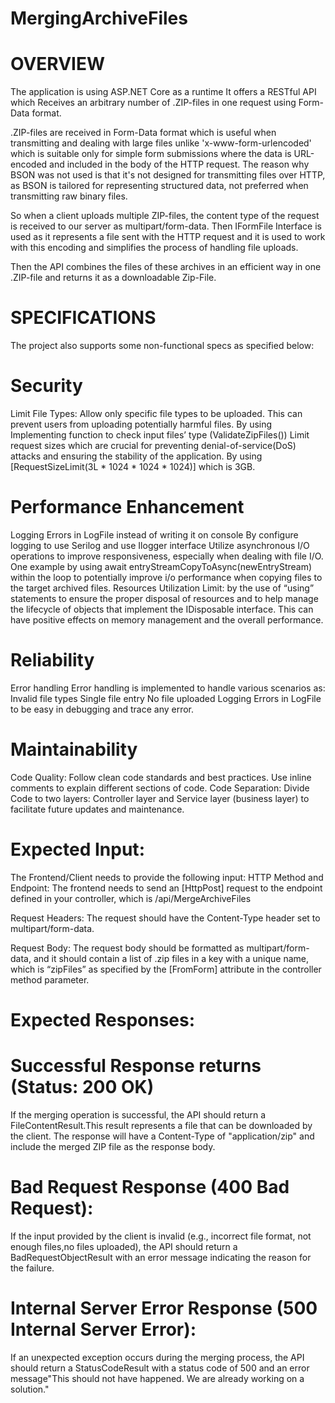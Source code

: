 # MergingArchiveFiles

# OVERVIEW
The application is using ASP.NET Core as a runtime It offers a RESTful API which
Receives an arbitrary number of .ZIP-files in one request using Form-Data format.

.ZIP-files are received in Form-Data format which is useful when transmitting and dealing with large files unlike 'x-www-form-urlencoded' which is suitable only for simple form submissions where the data is URL-encoded and included in the body of the HTTP request. The reason why BSON was not used is that it's not designed for transmitting files over HTTP, as BSON is tailored for representing structured data, not preferred when transmitting raw binary files.

So when a client uploads multiple ZIP-files, the content type of the request is received to our server as multipart/form-data. Then IFormFile Interface is used as it  represents a file sent with the HTTP request and it is used to work with this encoding and simplifies the process of handling file uploads. 

Then the API combines the files of these archives in an efficient way in one .ZIP-file and returns it as a downloadable Zip-File.
# SPECIFICATIONS
The project also supports some non-functional specs as specified below:

# Security
Limit File Types: Allow only specific file types to be uploaded. This can prevent users from uploading potentially harmful files.
By using Implementing function to check input files’ type
(ValidateZipFiles())
Limit request sizes which are crucial for preventing denial-of-service(DoS) attacks and ensuring the stability of the application. 
By using  [RequestSizeLimit(3L * 1024 * 1024 * 1024)] which is 3GB.
# Performance Enhancement
Logging Errors in LogFile instead of writing it on console
By configure logging to use Serilog and use Ilogger interface
Utilize asynchronous I/O operations to improve responsiveness, especially when dealing with file I/O.
One example by using 
await entryStreamCopyToAsync(newEntryStream) 
within the loop to potentially improve i/o performance when copying files to the target archived files.
Resources Utilization Limit:
by the use of “using” statements to ensure the proper disposal of resources and to help manage the lifecycle of objects that implement the IDisposable interface. This can have positive effects on memory management and the overall performance.
# Reliability
Error handling
Error handling is implemented to handle various scenarios as:
Invalid file types
Single file entry
No file uploaded
Logging Errors in LogFile to be easy in debugging and trace any error.

# Maintainability
Code Quality: 
Follow clean code standards and best practices.
Use inline comments to explain different sections of code.
Code Separation:
Divide Code to two layers: Controller layer and Service layer (business layer) to facilitate future updates and maintenance.


# Expected Input:
The Frontend/Client needs to provide the following input:
HTTP Method and Endpoint:
  The frontend needs to send an [HttpPost] request to the endpoint defined in your controller, which is /api/MergeArchiveFiles

Request Headers:
  The request should have the Content-Type header set to multipart/form-data. 

Request Body:
  The request body should be formatted as multipart/form-data, and it should contain a list of .zip files in a key with a unique name, which is “zipFiles” as specified by the [FromForm] attribute in the controller method parameter.
# Expected Responses:  
# Successful Response returns (Status: 200 OK)
If the merging operation is successful, the API should return a FileContentResult.This result represents a file that can be downloaded by the client. The response will have a Content-Type of "application/zip" and include the merged ZIP file as the response body.

# Bad Request Response (400 Bad Request):
If the input provided by the client is invalid (e.g., incorrect file format, not enough files,no files uploaded), the API should return a BadRequestObjectResult with an error message indicating the reason for the failure.
# Internal Server Error Response (500 Internal Server Error):
If an unexpected exception occurs during the merging process, the API should return a StatusCodeResult with a status code of 500 and an error message"This should not have happened. We are already working on a solution."
